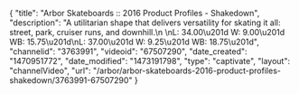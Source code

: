 {
    "title": "Arbor Skateboards :: 2016 Product Profiles - Shakedown",
    "description": "A utilitarian shape that delivers versatility for skating it all: street, park, cruiser runs, and downhill.\n \nL: 34.00\u201d  W: 9.00\u201d  WB: 15.75\u201d\nL: 37.00\u201d  W: 9.25\u201d  WB: 18.75\u201d",
    "channelid": "3763991",
    "videoid": "67507290",
    "date_created": "1470951772",
    "date_modified": "1473191798",
    "type": "captivate",
    "layout": "channelVideo",
    "url": "\/arbor\/arbor-skateboards-2016-product-profiles-shakedown\/3763991-67507290"
}